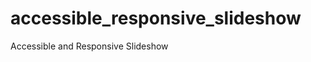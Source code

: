 accessible_responsive_slideshow
===============================

Accessible and Responsive Slideshow